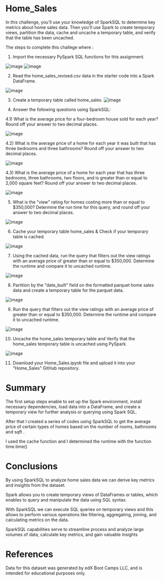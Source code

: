 # Home_Sales
In this challenge, you'll use your knowledge of SparkSQL to determine key metrics about home sales data. Then you'll use Spark to create temporary views, partition the data, cache and uncache a temporary table, and verify that the table has been uncached.

The steps to complete this challege where :

1) Import the necessary PySpark SQL functions for this assignment.

![image](https://github.com/Marce1301/Home_Sales/assets/119386031/138cfb36-6c9a-49dd-8cff-476d70715aa3)
![image](https://github.com/Marce1301/Home_Sales/assets/119386031/21d3c526-88c7-4d8c-b693-417a8afd36b6)

2) Read the home_sales_revised.csv data in the starter code into a Spark DataFrame.

![image](https://github.com/Marce1301/Home_Sales/assets/119386031/32da3e66-da8b-4e1c-9cc8-bb24ee4a3332)

3) Create a temporary table called home_sales.
![image](https://github.com/Marce1301/Home_Sales/assets/119386031/0394632e-c6e6-4601-a991-de5ebfdd9e7f)

4) Answer the following questions using SparkSQL:

4.1) What is the average price for a four-bedroom house sold for each year? Round off your answer to two decimal places.

![image](https://github.com/Marce1301/Home_Sales/assets/119386031/cf14ec35-a983-45b8-b849-0596705df0a1)

4.2) What is the average price of a home for each year it was built that has three bedrooms and three bathrooms? Round off your answer to two decimal places.

![image](https://github.com/Marce1301/Home_Sales/assets/119386031/e9e18306-d384-43cf-b9f1-26f83e5fcf84)

4.3) What is the average price of a home for each year that has three bedrooms, three bathrooms, two floors, and is greater than or equal to 2,000 square feet? Round off your answer to two decimal places.

![image](https://github.com/Marce1301/Home_Sales/assets/119386031/7e4d58ee-3389-4978-aad5-6812ed0bcf1f)

5) What is the "view" rating for homes costing more than or equal to $350,000? Determine the run time for this query, and round off your answer to two decimal places.

![image](https://github.com/Marce1301/Home_Sales/assets/119386031/a8d11032-a14f-41fd-9642-44567cd01411)

6) Cache your temporary table home_sales & Check if your temporary table is cached.

![image](https://github.com/Marce1301/Home_Sales/assets/119386031/fd796305-1120-4916-b2c6-d74ed5027452)

7) Using the cached data, run the query that filters out the view ratings with an average price of greater than or equal to $350,000. Determine the runtime and compare it to uncached runtime.

![image](https://github.com/Marce1301/Home_Sales/assets/119386031/0e8e7f9b-368d-4477-a227-fdd41ad07630)

8) Partition by the "date_built" field on the formatted parquet home sales data and create a temporary table for the parquet data.

![image](https://github.com/Marce1301/Home_Sales/assets/119386031/7d741890-3246-482f-b2f5-8ad785927b98)

9) Run the query that filters out the view ratings with an average price of greater than or equal to $350,000. Determine the runtime and compare it to uncached runtime.

![image](https://github.com/Marce1301/Home_Sales/assets/119386031/36da523d-556f-4e9e-a4b2-4bf9872c988e)

10) Uncache the home_sales temporary table and Verify that the home_sales temporary table is uncached using PySpark.

![image](https://github.com/Marce1301/Home_Sales/assets/119386031/e3c3fd65-af5c-47dc-a969-f651ca809117)

11) Download your Home_Sales.ipynb file and upload it into your "Home_Sales" GitHub repository.

# Summary

The first setup steps enable  to set up the Spark environment, install necessary dependencies, load data into a DataFrame, and create a temporary view for further analysis or querying using Spark SQL.

After that I created a series of codes using SparkSQL to get the average price of certain types of homes based on the number of rooms, bathrooms and sqft .

I used the cache function and I determined the runtime with the function time.time()

# Conclusions

By using SparkSQL to analyze home sales data we can derive key metrics and insights from the dataset.

Spark allows you to create temporary views of DataFrames or tables, which enables to query and manipulate the data using SQL syntax. 

With SparkSQL we can execute SQL queries on temporary views and this allows  to perform various operations like filtering, aggregating, joining, and calculating metrics on the data.

SparkSQL capabilities serve to  streamline process and analyze large volumes of data, calculate key metrics, and gain valuable insights

# References
Data for this dataset was generated by edX Boot Camps LLC, and is intended for educational purposes only.
